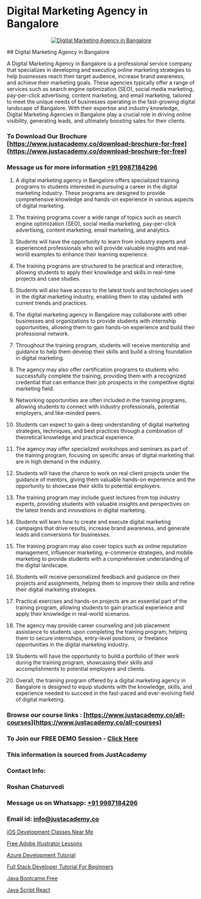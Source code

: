 # Digital Marketing Agency in Bangalore

<p align="center">
  <a href="https://justacademy.co/course-detail/digital-marketing">
    <img src="https://justacademy.co/storage2/course_image/1676636720_course_image.webp" alt="Digital Marketing Agency in Bangalore">
  </a>
</p>
## Digital Marketing Agency in Bangalore

A Digital Marketing Agency in Bangalore is a professional service company that specializes in developing and executing online marketing strategies to help businesses reach their target audience, increase brand awareness, and achieve their marketing goals. These agencies typically offer a range of services such as search engine optimization (SEO), social media marketing, pay-per-click advertising, content marketing, and email marketing, tailored to meet the unique needs of businesses operating in the fast-growing digital landscape of Bangalore. With their expertise and industry knowledge, Digital Marketing Agencies in Bangalore play a crucial role in driving online visibility, generating leads, and ultimately boosting sales for their clients.
### To Download Our Brochure [https://www.justacademy.co/download-brochure-for-free](https://www.justacademy.co/download-brochure-for-free)
### Message us for more information [+91 9987184296](https://api.whatsapp.com/send?phone=919987184296)
1) A digital marketing agency in Bangalore offers specialized training programs to students interested in pursuing a career in the digital marketing industry. These programs are designed to provide comprehensive knowledge and hands-on experience in various aspects of digital marketing.

2) The training programs cover a wide range of topics such as search engine optimization (SEO), social media marketing, pay-per-click advertising, content marketing, email marketing, and analytics.

3) Students will have the opportunity to learn from industry experts and experienced professionals who will provide valuable insights and real-world examples to enhance their learning experience.

4) The training programs are structured to be practical and interactive, allowing students to apply their knowledge and skills in real-time projects and case studies.

5) Students will also have access to the latest tools and technologies used in the digital marketing industry, enabling them to stay updated with current trends and practices.

6) The digital marketing agency in Bangalore may collaborate with other businesses and organizations to provide students with internship opportunities, allowing them to gain hands-on experience and build their professional network.

7) Throughout the training program, students will receive mentorship and guidance to help them develop their skills and build a strong foundation in digital marketing.

8) The agency may also offer certification programs to students who successfully complete the training, providing them with a recognized credential that can enhance their job prospects in the competitive digital marketing field.

9) Networking opportunities are often included in the training programs, allowing students to connect with industry professionals, potential employers, and like-minded peers.

10) Students can expect to gain a deep understanding of digital marketing strategies, techniques, and best practices through a combination of theoretical knowledge and practical experience.

11) The agency may offer specialized workshops and seminars as part of the training program, focusing on specific areas of digital marketing that are in high demand in the industry.

12) Students will have the chance to work on real client projects under the guidance of mentors, giving them valuable hands-on experience and the opportunity to showcase their skills to potential employers.

13) The training program may include guest lectures from top industry experts, providing students with valuable insights and perspectives on the latest trends and innovations in digital marketing.

14) Students will learn how to create and execute digital marketing campaigns that drive results, increase brand awareness, and generate leads and conversions for businesses.

15) The training program may also cover topics such as online reputation management, influencer marketing, e-commerce strategies, and mobile marketing to provide students with a comprehensive understanding of the digital landscape.

16) Students will receive personalized feedback and guidance on their projects and assignments, helping them to improve their skills and refine their digital marketing strategies.

17) Practical exercises and hands-on projects are an essential part of the training program, allowing students to gain practical experience and apply their knowledge in real-world scenarios.

18) The agency may provide career counseling and job placement assistance to students upon completing the training program, helping them to secure internships, entry-level positions, or freelance opportunities in the digital marketing industry.

19) Students will have the opportunity to build a portfolio of their work during the training program, showcasing their skills and accomplishments to potential employers and clients.

20) Overall, the training program offered by a digital marketing agency in Bangalore is designed to equip students with the knowledge, skills, and experience needed to succeed in the fast-paced and ever-evolving field of digital marketing.

### Browse our course links : [https://www.justacademy.co/all-courses](https://www.justacademy.co/all-courses) 
### To Join our FREE DEMO Session - [Click Here](https://www.justacademy.co/register-for-course-demo)


### This information is sourced from JustAcademy
### Contact Info:
### Roshan Chaturvedi
### Message us on Whatsapp: [+91 9987184296](https://api.whatsapp.com/send?phone=919987184296)
### Email id: [info@justacademy.co](mailto:info@justacademy.co)
                
[iOS Development Classes Near Me](0)

[Free Adobe Illustrator Lessons](https://www.linkedin.com/pulse/free-adobe-illustrator-lessons-justacademy-brisbane-y1mpe?trackingId=9wp7byqxpxK2KWehdCUo0w%3D%3D&lipi=urn%3Ali%3Apage%3Ad_flagship3_company_admin%3Bg2rksucGRY2lUjxOm9ICQw%3D%3D)

[Azure Development Tutorial](https://medium.com/@kumarishimmi99/azure-development-tutorial-613178c6c574)

[Full Stack Developer Tutorial For Beginners](https://medium.com/@akanshapatil/full-stack-developer-tutorial-for-beginners-493bfa148187)

[Java Bootcamp Free](https://justacademyin.github.io/justacademy/java-bootcamp-free)

[Java Script React](https://justacademyin.github.io/justacademy/java-script-react)

